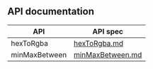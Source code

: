 
## API documentation

| API | API spec |
| -- | -- |
| hexToRgba | [hexToRgba.md](https://github.com/vsnm25/skylight-utils/blob/main/src/hexToRgba.md) | 
| minMaxBetween | [minMaxBetween.md](https://github.com/vsnm25/skylight-utils/blob/main/src/minMaxBetween.md) | 
